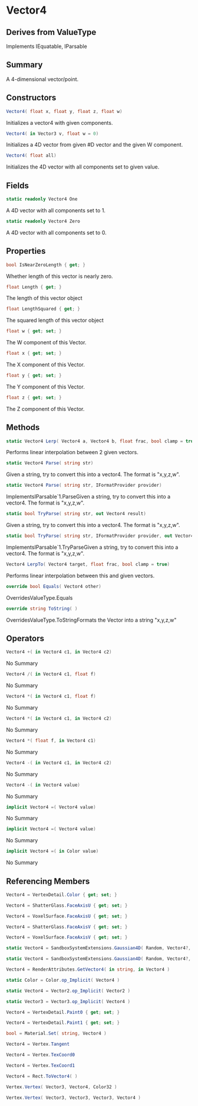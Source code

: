 # Vector4

## Derives from ValueType
Implements IEquatable<Vector4>, IParsable<Vector4>

## Summary

A 4-dimensional vector/point.
## Constructors

```c#
Vector4( float x, float y, float z, float w) 
```
Initializes a vector4 with given components.
```c#
Vector4( in Vector3 v, float w = 0) 
```
Initializes a 4D vector from given #D vector and the given W component.
```c#
Vector4( float all) 
```
Initializes the 4D vector with all components set to given value.
## Fields

```c#
static readonly Vector4 One
```
A 4D vector with all components set to 1.
```c#
static readonly Vector4 Zero
```
A 4D vector with all components set to 0.
## Properties

```c#
bool IsNearZeroLength { get; } 
```
Whether length of this vector is nearly zero.
```c#
float Length { get; } 
```
The length of this vector object
```c#
float LengthSquared { get; } 
```
The squared length of this vector object
```c#
float w { get; set; } 
```
The W component of this Vector.
```c#
float x { get; set; } 
```
The X component of this Vector.
```c#
float y { get; set; } 
```
The Y component of this Vector.
```c#
float z { get; set; } 
```
The Z component of this Vector.
## Methods

```c#
static Vector4 Lerp( Vector4 a, Vector4 b, float frac, bool clamp = true) 
```
Performs linear interpolation between 2 given vectors.
```c#
static Vector4 Parse( string str) 
```
Given a string, try to convert this into a vector4. The format is "x,y,z,w".
```c#
static Vector4 Parse( string str, IFormatProvider provider) 
```
ImplementsIParsable`1.ParseGiven a string, try to convert this into a vector4. The format is "x,y,z,w".
```c#
static bool TryParse( string str, out Vector4 result) 
```
Given a string, try to convert this into a vector4. The format is "x,y,z,w".
```c#
static bool TryParse( string str, IFormatProvider provider, out Vector4 result) 
```
ImplementsIParsable`1.TryParseGiven a string, try to convert this into a vector4. The format is "x,y,z,w".
```c#
Vector4 LerpTo( Vector4 target, float frac, bool clamp = true) 
```
Performs linear interpolation between this and given vectors.
```c#
override bool Equals( Vector4 other) 
```
OverridesValueType.Equals
```c#
override string ToString( ) 
```
OverridesValueType.ToStringFormats the Vector into a string "x,y,z,w"
## Operators

```c#
Vector4 +( in Vector4 c1, in Vector4 c2) 
```
No Summary
```c#
Vector4 /( in Vector4 c1, float f) 
```
No Summary
```c#
Vector4 *( in Vector4 c1, float f) 
```
No Summary
```c#
Vector4 *( in Vector4 c1, in Vector4 c2) 
```
No Summary
```c#
Vector4 *( float f, in Vector4 c1) 
```
No Summary
```c#
Vector4 -( in Vector4 c1, in Vector4 c2) 
```
No Summary
```c#
Vector4 -( in Vector4 value) 
```
No Summary
```c#
implicit Vector4 =( Vector4 value) 
```
No Summary
```c#
implicit Vector4 =( Vector4 value) 
```
No Summary
```c#
implicit Vector4 =( in Color value) 
```
No Summary
## Referencing Members

```c#
Vector4 = VertexDetail.Color { get; set; } 
```
```c#
Vector4 = ShatterGlass.FaceAxisU { get; set; } 
```
```c#
Vector4 = VoxelSurface.FaceAxisU { get; set; } 
```
```c#
Vector4 = ShatterGlass.FaceAxisV { get; set; } 
```
```c#
Vector4 = VoxelSurface.FaceAxisV { get; set; } 
```
```c#
static Vector4 = SandboxSystemExtensions.Gaussian4D( Random, Vector4?, Vector4? ) 
```
```c#
static Vector4 = SandboxSystemExtensions.Gaussian4D( Random, Vector4?, Vector4? ) 
```
```c#
Vector4 = RenderAttributes.GetVector4( in string, in Vector4 ) 
```
```c#
static Color = Color.op_Implicit( Vector4 ) 
```
```c#
static Vector4 = Vector2.op_Implicit( Vector2 ) 
```
```c#
static Vector3 = Vector3.op_Implicit( Vector4 ) 
```
```c#
Vector4 = VertexDetail.Paint0 { get; set; } 
```
```c#
Vector4 = VertexDetail.Paint1 { get; set; } 
```
```c#
bool = Material.Set( string, Vector4 ) 
```
```c#
Vector4 = Vertex.Tangent
```
```c#
Vector4 = Vertex.TexCoord0
```
```c#
Vector4 = Vertex.TexCoord1
```
```c#
Vector4 = Rect.ToVector4( ) 
```
```c#
Vertex.Vertex( Vector3, Vector4, Color32 ) 
```
```c#
Vertex.Vertex( Vector3, Vector3, Vector3, Vector4 ) 
```
